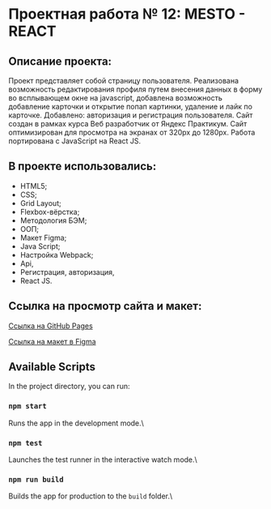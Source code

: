 # Проектная работа № 12: MESTO - REACT

## **Описание проекта:**

Проект представляет собой страницу пользователя. Реализована возможность редактирования профиля путем внесения данных в форму во всплывающем окне на javascript, добавлена возможность добавление карточки и открытие попап картинки, удаление и лайк по карточке. Добавлено: авторизация и регистрация пользователя. Сайт создан в рамках курса Веб разработчик от Яндекс Практикум. Сайт оптимизирован для просмотра на экранах от 320px до 1280px. Работа портирована с JavaScript на React JS.

## **В проекте использовались:**

* HTML5;
* CSS;
* Grid Layout;
* Flexbox-вёрстка;
* Методология БЭМ;
* ООП;
* Макет Figma;
* Java Script;
* Настройка Webpack;
* Api,
* Регистрация, авторизация,
* React JS.

## **Ссылка на просмотр сайта и макет:**

[Ссылка на GitHub Pages](https://nataly2898.github.io/react-mesto-auth/)

[Ссылка на макет в Figma](https://www.figma.com/file/kRVLKwYG3d1HGLvh7JFWRT/JavaScript.-Sprint-6?node-id=0%3A1)


## Available Scripts

In the project directory, you can run:

### `npm start`
Runs the app in the development mode.\

### `npm test`
Launches the test runner in the interactive watch mode.\


### `npm run build`
Builds the app for production to the `build` folder.\


